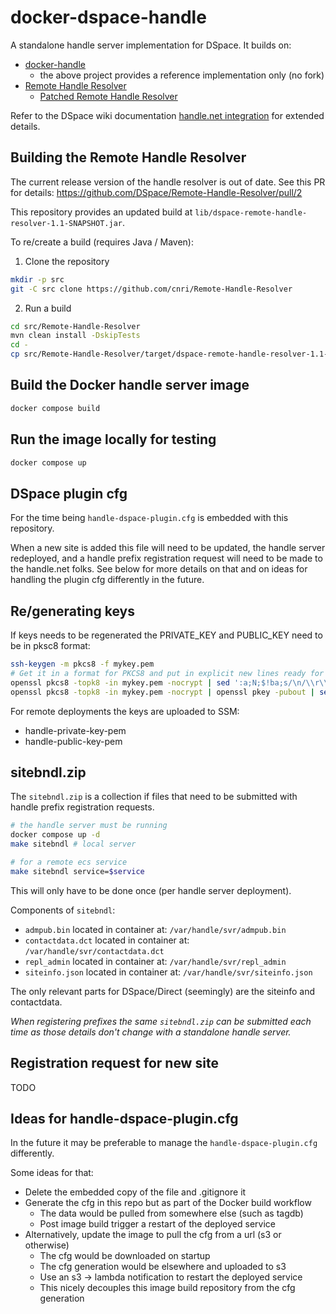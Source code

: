 # docker-dspace-handle

A standalone handle server implementation for DSpace. It builds on:

- [docker-handle](https://github.com/datacite/docker-handle)
  - the above project provides a reference implementation only (no fork)
- [Remote Handle Resolver](https://github.com/DSpace/Remote-Handle-Resolver)
  - [Patched Remote Handle Resolver](https://github.com/cnri/Remote-Handle-Resolver)

Refer to the DSpace wiki documentation [handle.net integration](https://wiki.lyrasis.org/display/DSDOC7x/Handle.Net+Registry+Support#Handle.NetRegistrySupport-ToinstallaHandleresolveronaseparatemachine)
for extended details.

## Building the Remote Handle Resolver

The current release version of the handle resolver is out of date.
See this PR for details: https://github.com/DSpace/Remote-Handle-Resolver/pull/2

This repository provides an updated build at `lib/dspace-remote-handle-resolver-1.1-SNAPSHOT.jar`.

To re/create a build (requires Java / Maven):

1. Clone the repository

```bash
mkdir -p src
git -C src clone https://github.com/cnri/Remote-Handle-Resolver
```

2. Run a build

```bash
cd src/Remote-Handle-Resolver
mvn clean install -DskipTests
cd -
cp src/Remote-Handle-Resolver/target/dspace-remote-handle-resolver-1.1-SNAPSHOT.jar lib/
```

## Build the Docker handle server image

```bash
docker compose build
```

## Run the image locally for testing

```bash
docker compose up
```

## DSpace plugin cfg

For the time being `handle-dspace-plugin.cfg` is embedded with this repository.

When a new site is added this file will need to be updated, the handle server
redeployed, and a handle prefix registration request will need to be made to
the handle.net folks. See below for more details on that and on ideas for
handling the plugin cfg differently in the future.

## Re/generating keys

If keys needs to be regenerated the PRIVATE_KEY and PUBLIC_KEY need to be in
pksc8 format:

```bash
ssh-keygen -m pkcs8 -f mykey.pem
# Get it in a format for PKCS8 and put in explicit new lines ready for env var
openssl pkcs8 -topk8 -in mykey.pem -nocrypt | sed ':a;N;$!ba;s/\n/\\r\\n/g'
openssl pkcs8 -topk8 -in mykey.pem -nocrypt | openssl pkey -pubout | sed ':a;N;$!ba;s/\n/\\r\\n/g'
```

For remote deployments the keys are uploaded to SSM:

- handle-private-key-pem
- handle-public-key-pem

## sitebndl.zip

The `sitebndl.zip` is a collection if files that need to be submitted
with handle prefix registration requests.

```bash
# the handle server must be running
docker compose up -d
make sitebndl # local server

# for a remote ecs service
make sitebndl service=$service
```

This will only have to be done once (per handle server deployment).

Components of `sitebndl`:

- `admpub.bin` located in container at: `/var/handle/svr/admpub.bin`
- `contactdata.dct` located in container at: `/var/handle/svr/contactdata.dct`
- `repl_admin` located in container at: `/var/handle/svr/repl_admin`
- `siteinfo.json` located in container at: `/var/handle/svr/siteinfo.json`

The only relevant parts for DSpace/Direct (seemingly) are the siteinfo
and contactdata.

_When registering prefixes the same `sitebndl.zip` can be submitted each time
as those details don't change with a standalone handle server._

## Registration request for new site

TODO

## Ideas for handle-dspace-plugin.cfg

In the future it may be preferable to manage the `handle-dspace-plugin.cfg` differently.

Some ideas for that:

- Delete the embedded copy of the file and .gitignore it
- Generate the cfg in this repo but as part of the Docker build workflow
  - The data would be pulled from somewhere else (such as tagdb)
  - Post image build trigger a restart of the deployed service
- Alternatively, update the image to pull the cfg from a url (s3 or otherwise)
  - The cfg would be downloaded on startup
  - The cfg generation would be elsewhere and uploaded to s3
  - Use an s3 -> lambda notification to restart the deployed service
  - This nicely decouples this image build repository from the cfg generation
